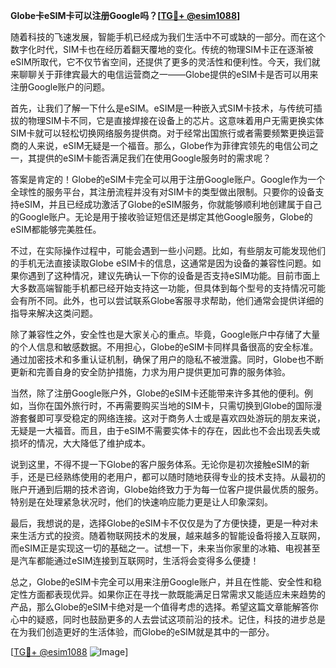 **Globe卡eSIM卡可以注册Google吗？[[TG💪+ @esim1088](https://t.me/s/esim1088)]**

随着科技的飞速发展，智能手机已经成为我们生活中不可或缺的一部分。而在这个数字化时代，SIM卡也在经历着翻天覆地的变化。传统的物理SIM卡正在逐渐被eSIM所取代，它不仅节省空间，还提供了更多的灵活性和便利性。今天，我们就来聊聊关于菲律宾最大的电信运营商之一——Globe提供的eSIM卡是否可以用来注册Google账户的问题。

首先，让我们了解一下什么是eSIM。eSIM是一种嵌入式SIM卡技术，与传统可插拔的物理SIM卡不同，它是直接焊接在设备上的芯片。这意味着用户无需更换实体SIM卡就可以轻松切换网络服务提供商。对于经常出国旅行或者需要频繁更换运营商的人来说，eSIM无疑是一个福音。那么，Globe作为菲律宾领先的电信公司之一，其提供的eSIM卡能否满足我们在使用Google服务时的需求呢？

答案是肯定的！Globe的eSIM卡完全可以用于注册Google账户。Google作为一个全球性的服务平台，其注册流程并没有对SIM卡的类型做出限制。只要你的设备支持eSIM，并且已经成功激活了Globe的eSIM服务，你就能够顺利地创建属于自己的Google账户。无论是用于接收验证短信还是绑定其他Google服务，Globe的eSIM都能够完美胜任。

不过，在实际操作过程中，可能会遇到一些小问题。比如，有些朋友可能发现他们的手机无法直接读取Globe eSIM卡的信息，这通常是因为设备的兼容性问题。如果你遇到了这种情况，建议先确认一下你的设备是否支持eSIM功能。目前市面上大多数高端智能手机都已经开始支持这一功能，但具体到每个型号的支持情况可能会有所不同。此外，也可以尝试联系Globe客服寻求帮助，他们通常会提供详细的指导来解决这类问题。

除了兼容性之外，安全性也是大家关心的重点。毕竟，Google账户中存储了大量的个人信息和敏感数据。不用担心，Globe的eSIM卡同样具备很高的安全标准。通过加密技术和多重认证机制，确保了用户的隐私不被泄露。同时，Globe也不断更新和完善自身的安全防护措施，力求为用户提供更加可靠的服务体验。

当然，除了注册Google账户外，Globe的eSIM卡还能带来许多其他的便利。例如，当你在国外旅行时，不再需要购买当地的SIM卡，只需切换到Globe的国际漫游套餐即可享受稳定的网络连接。这对于商务人士或是喜欢四处游玩的朋友来说，无疑是一大福音。而且，由于eSIM不需要实体卡的存在，因此也不会出现丢失或损坏的情况，大大降低了维护成本。

说到这里，不得不提一下Globe的客户服务体系。无论你是初次接触eSIM的新手，还是已经熟练使用的老用户，都可以随时随地获得专业的技术支持。从最初的账户开通到后期的技术咨询，Globe始终致力于为每一位客户提供最优质的服务。特别是在处理紧急状况时，他们的快速响应能力更是让人印象深刻。

最后，我想说的是，选择Globe的eSIM卡不仅仅是为了方便快捷，更是一种对未来生活方式的投资。随着物联网技术的发展，越来越多的智能设备将接入互联网，而eSIM正是实现这一切的基础之一。试想一下，未来当你家里的冰箱、电视甚至是汽车都能通过eSIM连接到互联网时，生活将会变得多么便捷！

总之，Globe的eSIM卡完全可以用来注册Google账户，并且在性能、安全性和稳定性方面都表现优异。如果你正在寻找一款既能满足日常需求又能适应未来趋势的产品，那么Globe的eSIM卡绝对是一个值得考虑的选择。希望这篇文章能解答你心中的疑惑，同时也鼓励更多的人去尝试这项前沿的技术。记住，科技的进步总是在为我们创造更好的生活体验，而Globe的eSIM就是其中的一部分。

[[TG💪+ @esim1088](https://t.me/s/esim1088) ![Image](https://i.postimg.cc/4NQfJmqS/Snipaste-2025-05-13-00-14-12.png)]